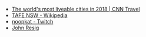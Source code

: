 - [The world's most liveable cities in 2018 | CNN Travel](https://edition.cnn.com/travel/article/worlds-most-liveable-cities-2018/index.html)
- [TAFE NSW - Wikipedia](https://en.wikipedia.org/wiki/TAFE_NSW)
- [noopkat - Twitch](https://www.twitch.tv/noopkat)
- [John Resig](https://johnresig.com/)
